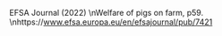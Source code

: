 EFSA Journal (2022) \nWelfare of pigs on farm, p59. \nhttps://www.efsa.europa.eu/en/efsajournal/pub/7421   
